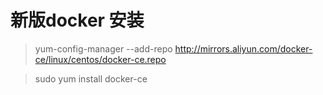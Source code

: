 # 新版docker 安装

>yum-config-manager --add-repo   http://mirrors.aliyun.com/docker-ce/linux/centos/docker-ce.repo

> sudo yum install docker-ce
 
> 
 